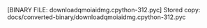 [BINARY FILE: downloadqmoiaidmg.cpython-312.pyc]
Stored copy: docs/converted-binary/downloadqmoiaidmg.cpython-312.pyc
